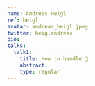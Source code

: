 ```yaml
---
name: Andreas Heigl
ref: heigl
avatar: andreas_heigl.jpeg
twitter: heiglandreas
bio:
talks:
  talk1:
    title: How to handle 💩
    abstract:
    type: regular
---
```


